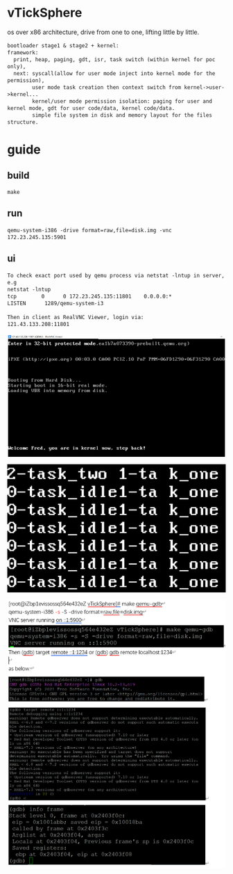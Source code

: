 # vTickSphere
os over x86 architecture, drive from one to one, lifting little by little.
```  
bootloader stage1 & stage2 + kernel:
framework: 
  print, heap, paging, gdt, isr, task switch (within kernel for poc only),
  next: syscall(allow for user mode inject into kernel mode for the permission),
        user mode task creation then context switch from kernel->user->kernel...
        kernel/user mode permission isolation: paging for user and kernel mode, gdt for user code/data, kernel code/data.
        simple file system in disk and memory layout for the files structure.   
```

# guide
## build
```
make
```

## run
```
qemu-system-i386 -drive format=raw,file=disk.img -vnc 172.23.245.135:5901

```

## ui
```
To check exact port used by qemu process via netstat -lntup in server,
e.g
netstat -lntup
tcp        0      0 172.23.245.135:11801    0.0.0.0:*               LISTEN      1289/qemu-system-i3

Then in client as RealVNC Viewer, login via:
121.43.133.208:11801

```

![prompt for entering kernel](image/enter_kernel.png "enter_kernel")

![prompt for task switch](image/task-switch.png "switch tasks")

![prompt for qemu-gdb](image/qemu-gdb.png "qemu gdb")



